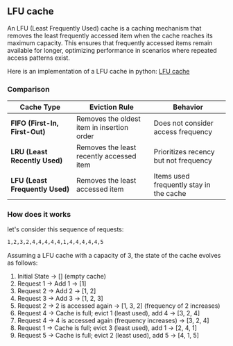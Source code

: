 ## LFU cache

An LFU (Least Frequently Used) cache is a caching mechanism that removes the least frequently accessed item when the cache reaches its maximum capacity. This ensures that frequently accessed items remain available for longer, optimizing performance in scenarios where repeated access patterns exist.

Here is an implementation of a LFU cache in python: [LFU cache](code/LFU_cache.py)

### Comparison

| **Cache Type**                  | **Eviction Rule**                          | **Behavior**                            |
| ------------------------------- | ------------------------------------------ | --------------------------------------- |
| **FIFO (First-In, First-Out)**  | Removes the oldest item in insertion order | Does not consider access frequency      |
| **LRU (Least Recently Used)**   | Removes the least recently accessed item   | Prioritizes recency but not frequency   |
| **LFU (Least Frequently Used)** | Removes the least accessed item            | Items used frequently stay in the cache |

### How does it works

let's consider this sequence of requests:

```sh
1,2,3,2,4,4,4,4,4,1,4,4,4,4,4,5
```

Assuming a LFU cache with a capacity of 3, the state of the cache evolves as follows:

1.  Initial State → [] (empty cache)
2.  Request 1 → Add 1 → [1]
3.  Request 2 → Add 2 → [1, 2]
4.  Request 3 → Add 3 → [1, 2, 3]
5.  Request 2 → 2 is accessed again → [1, 3, 2] (frequency of 2 increases)
6.  Request 4 → Cache is full; evict 1 (least used), add 4 → [3, 2, 4]
7.  Request 4 → 4 is accessed again (frequency increases) → [3, 2, 4]
8.  Request 1 → Cache is full; evict 3 (least used), add 1 → [2, 4, 1]
9.  Request 5 → Cache is full; evict 2 (least used), add 5 → [4, 1, 5]
